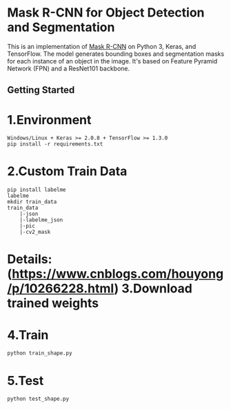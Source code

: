 # Mask R-CNN for Object Detection and Segmentation

This is an implementation of [Mask R-CNN](https://arxiv.org/abs/1703.06870) on Python 3, Keras, and TensorFlow. The model generates bounding boxes and segmentation masks for each instance of an object in the image. It's based on Feature Pyramid Network (FPN) and a ResNet101 backbone.

## Getting Started 

1.Environment
===
    Windows/Linux + Keras >= 2.0.8 + TensorFlow >= 1.3.0
    pip install -r requirements.txt
2.Custom Train Data
===
    pip install labelme
    labelme
    mkdir train_data
    train_data
        |-json
        |-labelme_json
        |-pic
        |-cv2_mask
 Details:(https://www.cnblogs.com/houyong/p/10266228.html)
 3.Download trained weights
 ===
    
 4.Train
 ===
    python train_shape.py
 5.Test
 ===
    python test_shape.py
    
